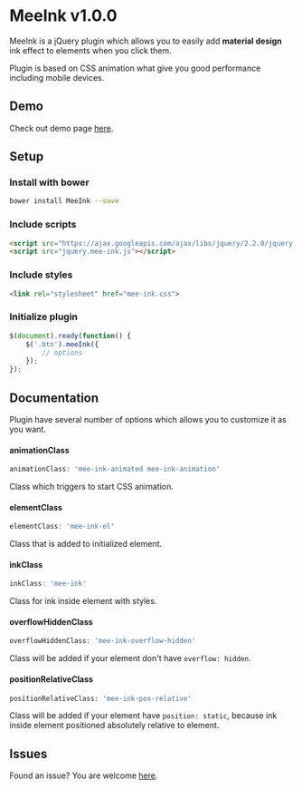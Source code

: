 # MeeInk v1.0.0

MeeInk is a jQuery plugin which allows you to easily add **material design** ink effect to elements when you click them.

Plugin is based on CSS animation what give you good performance including mobile devices.

## Demo

Check out demo page [here][demo].

[demo]: http://inferusvv.github.io/meeink/index.html

## Setup

### Install with bower

```sh
bower install MeeInk --save
```

### Include scripts

```html
<script src="https://ajax.googleapis.com/ajax/libs/jquery/2.2.0/jquery.min.js"></script>
<script src="jquery.mee-ink.js"></script>
```

### Include styles

```html
<link rel="stylesheet" href="mee-ink.css">
```

### Initialize plugin

```javascript
$(document).ready(function() {
    $('.btn').meeInk({
        // options
    });
});
```

## Documentation

Plugin have several number of options which allows you to customize it as you want.

#### animationClass

```javascript
animationClass: 'mee-ink-animated mee-ink-animation'
```

Class which triggers to start CSS animation.

#### elementClass

```javascript
elementClass: 'mee-ink-el'
```

Class that is added to initialized element.

#### inkClass

```javascript
inkClass: 'mee-ink'
```

Class for ink inside element with styles.

#### overflowHiddenClass

```javascript
overflowHiddenClass: 'mee-ink-overflow-hidden'
```

Class will be added if your element don't have ```overflow: hidden```.

#### positionRelativeClass

```javascript
positionRelativeClass: 'mee-ink-pos-relative'
```

Class will be added if your element have ```position: static```, because ink inside element positioned absolutely relative to element.

## Issues

Found an issue? You are welcome [here][issues].

[issues]: https://github.com/inferusvv/MeeInk/issues
